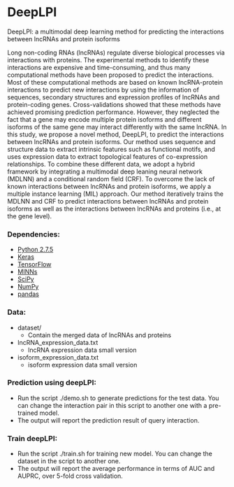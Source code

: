 # DeepLPI

DeepLPI: a multimodal deep learning method for predicting the interactions between lncRNAs and protein isoforms

Long non-coding RNAs (lncRNAs) regulate diverse biological processes via interactions with proteins. The experimental methods to identify these interactions are expensive and time-consuming, and thus many computational methods have been proposed to predict the interactions. Most of these computational methods are based on known lncRNA-protein interactions to predict new interactions by using the information of sequences, secondary structures and expression profiles of lncRNAs and protein-coding genes. Cross-validations showed that these methods have achieved promising prediction performance. However, they neglected the fact that a gene may encode multiple protein isoforms and different isoforms of the same gene may interact differently with the same lncRNA. In this study, we propose a novel method, DeepLPI, to predict the interactions between lncRNAs and protein isoforms. Our method uses sequence and structure data to extract intrinsic features such as functional motifs, and uses expression data to extract topological features of co-expression relationships. To combine these different data, we adopt a hybrid framework by integrating a multimodal deep leaning neural network (MDLNN) and a conditional random field (CRF). To overcome the lack of known interactions between lncRNAs and protein isoforms, we apply a multiple instance learning (MIL) approach. Our method iteratively trains the MDLNN and CRF to predict interactions between lncRNAs and protein isoforms as well  as the interactions between lncRNAs and proteins (i.e., at the gene level).


### Dependencies: 
- [Python 2.7.5](https://www.python.org/downloads/release/python-275/)
- [Keras](https://keras.io/)
- [TensorFlow](https://keras.io/backend/)
- [MINNs](https://github.com/yanyongluan/MINNs)
- [SciPy](https://www.scipy.org/)
- [NumPy](https://numpy.org/)
- [pandas](https://pandas.pydata.org/)


### Data:
- dataset/
  - Contain the merged data of lncRNAs and proteins
- lncRNA_expression_data.txt
  - lncRNA expression data small version
- isoform_expression_data.txt
  - isoform expression data small version


### Prediction using deepLPI:
- Run the script ./demo.sh to generate predictions for the test data. You can change the interaction pair in this script to another one with a pre-trained model.
- The output will report the prediction result of query interaction. 

### Train deepLPI:
- Run the script ./train.sh for training new model. You can change the dataset in the script to another one.
- The output will report the average performance in terms of AUC and AUPRC, over 5-fold cross validation.







